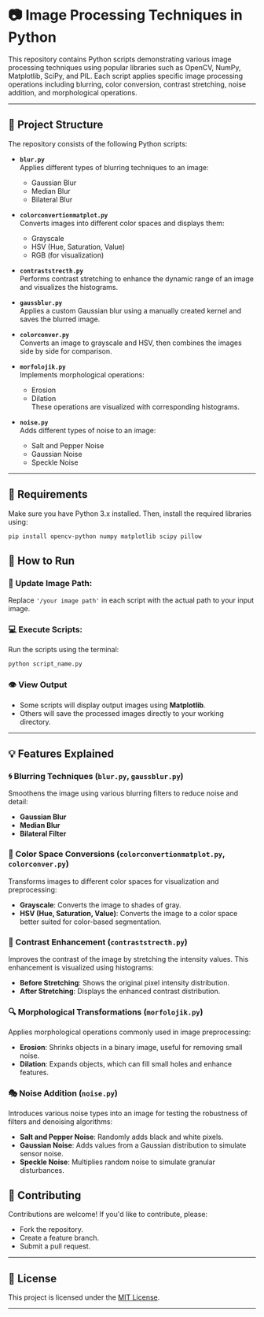 # 📷 Image Processing Techniques in Python

This repository contains Python scripts demonstrating various image processing techniques using popular libraries such as OpenCV, NumPy, Matplotlib, SciPy, and PIL. Each script applies specific image processing operations including blurring, color conversion, contrast stretching, noise addition, and morphological operations.

---

## 📁 Project Structure

The repository consists of the following Python scripts:

- **`blur.py`**  
  Applies different types of blurring techniques to an image:
  - Gaussian Blur
  - Median Blur
  - Bilateral Blur

- **`colorconvertionmatplot.py`**  
  Converts images into different color spaces and displays them:
  - Grayscale
  - HSV (Hue, Saturation, Value)
  - RGB (for visualization)

- **`contraststrecth.py`**  
  Performs contrast stretching to enhance the dynamic range of an image and visualizes the histograms.

- **`gaussblur.py`**  
  Applies a custom Gaussian blur using a manually created kernel and saves the blurred image.

- **`colorconver.py`**  
  Converts an image to grayscale and HSV, then combines the images side by side for comparison.

- **`morfolojik.py`**  
  Implements morphological operations:
  - Erosion
  - Dilation  
  These operations are visualized with corresponding histograms.

- **`noise.py`**  
  Adds different types of noise to an image:
  - Salt and Pepper Noise
  - Gaussian Noise
  - Speckle Noise

---

## 🔧 Requirements

Make sure you have Python 3.x installed. Then, install the required libraries using:

```bash
pip install opencv-python numpy matplotlib scipy pillow
```
## 🚀 How to Run

### 🔄 Update Image Path:
Replace `'/your image path'` in each script with the actual path to your input image.

### 💻 Execute Scripts:
Run the scripts using the terminal:

```bash
python script_name.py
```


### 👁️ View Output

- Some scripts will display output images using **Matplotlib**.
- Others will save the processed images directly to your working directory.

---

## 💡 Features Explained

### 🌀 Blurring Techniques (`blur.py`, `gaussblur.py`)
Smoothens the image using various blurring filters to reduce noise and detail:
- **Gaussian Blur**
- **Median Blur**
- **Bilateral Filter**

### 🌈 Color Space Conversions (`colorconvertionmatplot.py`, `colorconver.py`)
Transforms images to different color spaces for visualization and preprocessing:
- **Grayscale**: Converts the image to shades of gray.
- **HSV (Hue, Saturation, Value)**: Converts the image to a color space better suited for color-based segmentation.

### 🌟 Contrast Enhancement (`contraststrecth.py`)
Improves the contrast of the image by stretching the intensity values. This enhancement is visualized using histograms:
- **Before Stretching**: Shows the original pixel intensity distribution.
- **After Stretching**: Displays the enhanced contrast distribution.

### 🔍 Morphological Transformations (`morfolojik.py`)
Applies morphological operations commonly used in image preprocessing:
- **Erosion**: Shrinks objects in a binary image, useful for removing small noise.
- **Dilation**: Expands objects, which can fill small holes and enhance features.

### 🎭 Noise Addition (`noise.py`)
Introduces various noise types into an image for testing the robustness of filters and denoising algorithms:
- **Salt and Pepper Noise**: Randomly adds black and white pixels.
- **Gaussian Noise**: Adds values from a Gaussian distribution to simulate sensor noise.
- **Speckle Noise**: Multiplies random noise to simulate granular disturbances.



## 🤝 Contributing

Contributions are welcome! If you'd like to contribute, please:
- Fork the repository.
- Create a feature branch.
- Submit a pull request.

---

## 📜 License

This project is licensed under the [MIT License](LICENSE).

---




